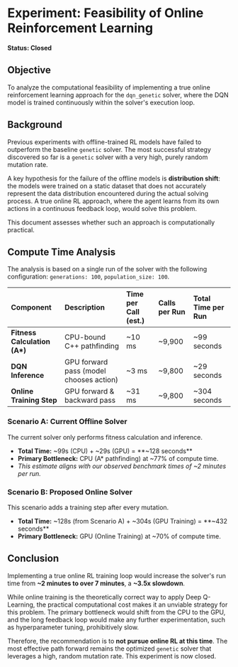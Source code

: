 # Experiment: Feasibility of Online Reinforcement Learning

**Status: Closed**

## Objective

To analyze the computational feasibility of implementing a true online reinforcement learning approach for the `dqn_genetic` solver, where the DQN model is trained continuously within the solver's execution loop.

## Background

Previous experiments with offline-trained RL models have failed to outperform the baseline `genetic` solver. The most successful strategy discovered so far is a `genetic` solver with a very high, purely random mutation rate.

A key hypothesis for the failure of the offline models is **distribution shift**: the models were trained on a static dataset that does not accurately represent the data distribution encountered during the actual solving process. A true online RL approach, where the agent learns from its own actions in a continuous feedback loop, would solve this problem.

This document assesses whether such an approach is computationally practical.

## Compute Time Analysis

The analysis is based on a single run of the solver with the following configuration: `generations: 100`, `population_size: 100`.

| Component | Description | Time per Call (est.) | Calls per Run | Total Time per Run |
| :--- | :--- | :--- | :--- | :--- |
| **Fitness Calculation (A\*)** | CPU-bound C++ pathfinding | ~10 ms | ~9,900 | ~99 seconds |
| **DQN Inference** | GPU forward pass (model chooses action) | ~3 ms | ~9,800 | ~29 seconds |
| **Online Training Step** | GPU forward & backward pass | ~31 ms | ~9,800 | ~304 seconds |

### Scenario A: Current Offline Solver

The current solver only performs fitness calculation and inference.

-   **Total Time:** ~99s (CPU) + ~29s (GPU) = **~128 seconds**
-   **Primary Bottleneck:** CPU (A\* pathfinding) at ~77% of compute time.
-   *This estimate aligns with our observed benchmark times of ~2 minutes per run.*

### Scenario B: Proposed Online Solver

This scenario adds a training step after every mutation.

-   **Total Time:** ~128s (from Scenario A) + ~304s (GPU Training) = **~432 seconds**
-   **Primary Bottleneck:** GPU (Online Training) at ~70% of compute time.

## Conclusion

Implementing a true online RL training loop would increase the solver's run time from **~2 minutes to over 7 minutes**, a **~3.5x slowdown**.

While online training is the theoretically correct way to apply Deep Q-Learning, the practical computational cost makes it an unviable strategy for this problem. The primary bottleneck would shift from the CPU to the GPU, and the long feedback loop would make any further experimentation, such as hyperparameter tuning, prohibitively slow.

Therefore, the recommendation is to **not pursue online RL at this time**. The most effective path forward remains the optimized `genetic` solver that leverages a high, random mutation rate. This experiment is now closed.
